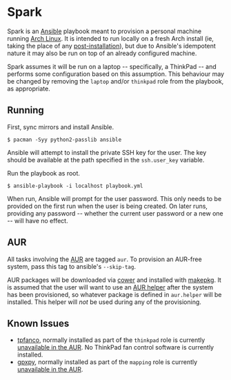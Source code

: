 # Spark

Spark is an [Ansible][1] playbook meant to provision a personal machine running
[Arch Linux][2]. It is intended to run locally on a fresh Arch install (ie,
taking the place of any [post-installation][3]), but due to Ansible's
idempotent nature it may also be run on top of an already configured machine.

Spark assumes it will be run on a laptop -- specifically, a ThinkPad -- and
performs some configuration based on this assumption. This behaviour may be
changed by removing the `laptop` and/or `thinkpad` role from the playbook, as
appropriate.

## Running

First, sync mirrors and install Ansible.

    $ pacman -Syy python2-passlib ansible

Ansible will attempt to install the private SSH key for the user. The key
should be available at the path specified in the `ssh.user_key` variable.

Run the playbook as root.

    $ ansible-playbook -i localhost playbook.yml

When run, Ansible will prompt for the user password. This only needs to be
provided on the first run when the user is being created. On later runs,
providing any password -- whether the current user password or a new one --
will have no effect.

## AUR

All tasks involving the [AUR][4] are tagged `aur`. To provision an AUR-free
system, pass this tag to ansible's `--skip-tag`.

AUR packages will be downloaded via [cower][5] and installed with [makepkg][6].
It is assumed that the user will want to use an [AUR helper][7] after the
system has been provisioned, so whatever package is defined in `aur.helper`
will be installed. This helper will *not* be used during any of the
provisioning.

## Known Issues

* [tpfanco][8], normally installed as part of the `thinkpad` role is currently
  [unavailable in the AUR][9]. No ThinkPad fan control software is currently
  installed.
* [gpxpy][10], normally installed as part of the `mapping` role is currently
  [unavailable in the AUR][11].


[1]: http://www.ansible.com
[2]: https://www.archlinux.org
[3]: https://wiki.archlinux.org/index.php/Installation_guide#Post-installation
[4]: https://aur.archlinux.org
[5]: https://github.com/falconindy/cower
[6]: https://wiki.archlinux.org/index.php/Makepkg
[7]: https://wiki.archlinux.org/index.php/AUR_helpers
[8]: https://code.google.com/p/tpfanco/
[9]: https://aur.archlinux.org/packages/?O=0&K=tpfanco
[10]: https://github.com/tkrajina/gpxpy
[11]: https://aur.archlinux.org/packages/?O=0&K=gpxpy
